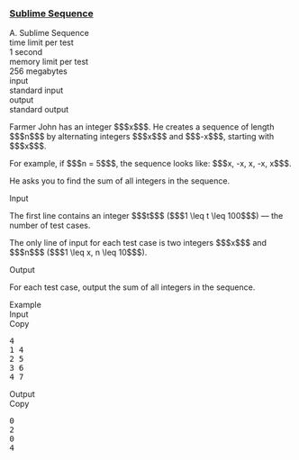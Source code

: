 <h3><a href="https://codeforces.com/contest/2148/problem/A" target="_blank" rel="noopener noreferrer">Sublime Sequence</a></h3>

<div class="header"><div class="title">A. Sublime Sequence</div><div class="time-limit"><div class="property-title">time limit per test</div>1 second</div><div class="memory-limit"><div class="property-title">memory limit per test</div>256 megabytes</div><div class="input-file input-standard"><div class="property-title">input</div>standard input</div><div class="output-file output-standard"><div class="property-title">output</div>standard output</div></div><div><p>Farmer John has an integer $$$x$$$. He creates a sequence of length $$$n$$$ by alternating integers $$$x$$$ and $$$-x$$$, starting with $$$x$$$. </p><p>For example, if $$$n = 5$$$, the sequence looks like: $$$x, -x, x, -x, x$$$.</p><p>He asks you to find the sum of all integers in the sequence.</p></div><div class="input-specification"><div class="section-title">Input</div><p>The first line contains an integer $$$t$$$ ($$$1 \leq t \leq 100$$$)  — the number of test cases.</p><p>The only line of input for each test case is two integers $$$x$$$ and $$$n$$$ ($$$1 \leq x, n \leq 10$$$).</p></div><div class="output-specification"><div class="section-title">Output</div><p>For each test case, output the sum of all integers in the sequence.</p></div><div class="sample-tests"><div class="section-title">Example</div><div class="sample-test"><div class="input"><div class="title">Input<div title="Copy" data-clipboard-target="#id0044398379482246353" id="id002355582190201796" class="input-output-copier">Copy</div></div><pre id="id0044398379482246353"><div class="test-example-line test-example-line-even test-example-line-0">4</div><div class="test-example-line test-example-line-odd test-example-line-1">1 4</div><div class="test-example-line test-example-line-even test-example-line-2">2 5</div><div class="test-example-line test-example-line-odd test-example-line-3">3 6</div><div class="test-example-line test-example-line-even test-example-line-4">4 7</div></pre></div><div class="output"><div class="title">Output<div title="Copy" data-clipboard-target="#id009848718278914143" id="id009879811091835794" class="input-output-copier">Copy</div></div><pre id="id009848718278914143">0
2
0
4
</pre></div></div></div>